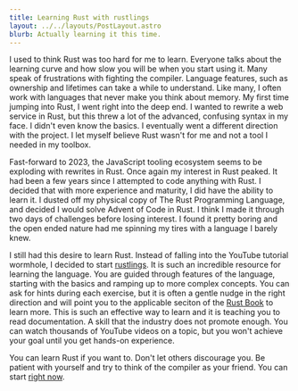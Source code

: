 ```yaml
---
title: Learning Rust with rustlings
layout: ../../layouts/PostLayout.astro
blurb: Actually learning it this time.
---
```


I used to think Rust was too hard for me to learn. Everyone talks about the learning curve and how slow you will be when you start using it. Many speak of frustrations with fighting the compiler. Language features, such as ownership and lifetimes can take a while to understand. Like many, I often work with languages that never make you think about memory. My first time jumping into Rust, I went right into the deep end. I wanted to rewrite a web service in Rust, but this threw a lot of the advanced, confusing syntax in my face. I didn't even know the basics. I eventually went a different direction with the project. I let myself believe Rust wasn't for me and not a tool I needed in my toolbox.

Fast-forward to 2023, the JavaScript tooling ecosystem seems to be exploding with rewrites in Rust. Once again my interest in Rust peaked. It had been a few years since I attempted to code anything with Rust. I decided that with more experience and maturity, I did have the ability to learn it. I dusted off my physical copy of The Rust Programming Language, and decided I would solve Advent of Code in Rust. I think I made it through two days of challenges before losing interest. I found it pretty boring and the open ended nature had me spinning my tires with a language I barely knew.

I still had this desire to learn Rust. Instead of falling into the YouTube tutorial wormhole, I decided to start [rustlings](https://rustlings.cool). It is such an incredible resource for learning the language. You are guided through features of the language, starting with the basics and ramping up to more complex concepts. You can ask for hints during each exercise, but it is often a gentle nudge in the right direction and will point you to the applicable seciton of the [Rust Book](https://doc.rust-lang.org/book/) to learn more. This is such an effective way to learn and it is teaching you to read documentation. A skill that the industry does not promote enough. You can watch thousands of YouTube videos on a topic, but you won't achieve your goal until you get hands-on experience.

You can learn Rust if you want to. Don't let others discourage you. Be patient with yourself and try to think of the compiler as your friend. You can start [right now](https://github.com/codespaces/new/?repo=rust-lang%2Frustlings&ref=main).
